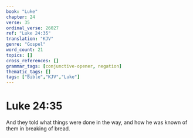 ```yaml
---
book: "Luke"
chapter: 24
verse: 35
ordinal_verse: 26027
ref: "Luke 24:35"
translation: "KJV"
genre: "Gospel"
word_count: 21
topics: []
cross_references: []
grammar_tags: [conjunctive-opener, negation]
thematic_tags: []
tags: ["Bible","KJV","Luke"]
---
```


# Luke 24:35

And they told what things were done in the way, and how he was known of them in breaking of bread.
